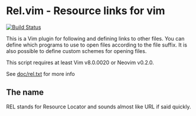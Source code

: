 # Rel.vim - Resource links for vim

[![Build Status](https://travis-ci.org/aklt/rel.vim.svg?branch=master)](https://travis-ci.org/aklt/rel.vim)

This is a Vim plugin for following and defining links to other files. 
You can define which programs to use to open files according to 
the file suffix.  It is also possible to define custom schemes for 
opening files. 

This script requires at least Vim v8.0.0020 or Neovim v0.2.0. 

See [doc/rel.txt](doc/rel.txt) for more info

## The name

REL stands for Resource Locator and sounds almost like URL if said quickly.
